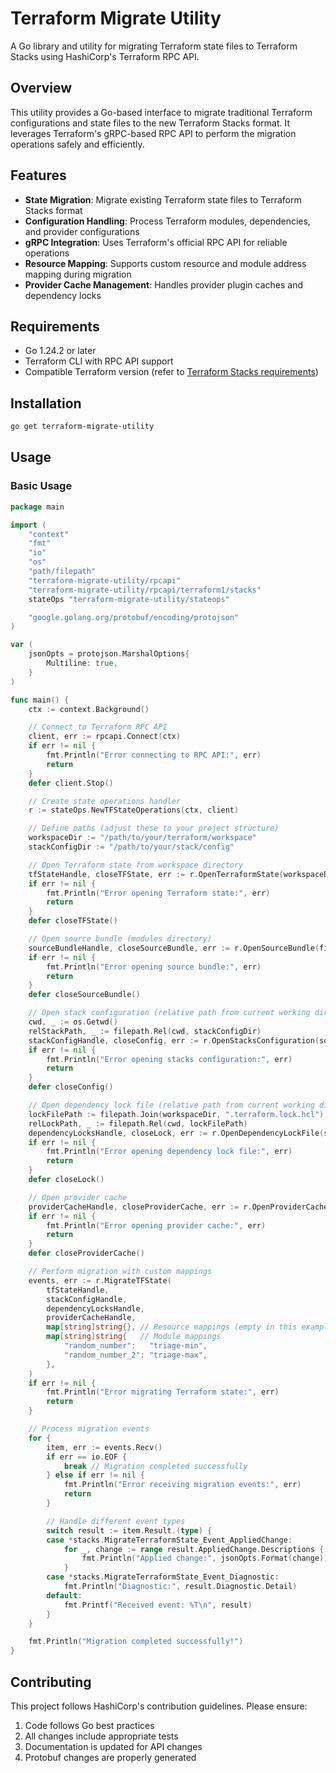 # Terraform Migrate Utility

A Go library and utility for migrating Terraform state files to Terraform Stacks using HashiCorp's Terraform RPC API.

## Overview

This utility provides a Go-based interface to migrate traditional Terraform configurations and state files to the new Terraform Stacks format. It leverages Terraform's gRPC-based RPC API to perform the migration operations safely and efficiently.

## Features

- **State Migration**: Migrate existing Terraform state files to Terraform Stacks format
- **Configuration Handling**: Process Terraform modules, dependencies, and provider configurations
- **gRPC Integration**: Uses Terraform's official RPC API for reliable operations
- **Resource Mapping**: Supports custom resource and module address mapping during migration
- **Provider Cache Management**: Handles provider plugin caches and dependency locks

## Requirements

- Go 1.24.2 or later
- Terraform CLI with RPC API support
- Compatible Terraform version (refer to [Terraform Stacks requirements](https://hashi.co/tfstacks-requirements))

## Installation

```bash
go get terraform-migrate-utility
```

## Usage

### Basic Usage

```go
package main

import (
    "context"
    "fmt"
    "io"
    "os"
    "path/filepath"
    "terraform-migrate-utility/rpcapi"
    "terraform-migrate-utility/rpcapi/terraform1/stacks"
    stateOps "terraform-migrate-utility/stateops"

    "google.golang.org/protobuf/encoding/protojson"
)

var (
    jsonOpts = protojson.MarshalOptions{
        Multiline: true,
    }
)

func main() {
    ctx := context.Background()

    // Connect to Terraform RPC API
    client, err := rpcapi.Connect(ctx)
    if err != nil {
        fmt.Println("Error connecting to RPC API:", err)
        return
    }
    defer client.Stop()

    // Create state operations handler
    r := stateOps.NewTFStateOperations(ctx, client)

    // Define paths (adjust these to your project structure)
    workspaceDir := "/path/to/your/terraform/workspace"
    stackConfigDir := "/path/to/your/stack/config"

    // Open Terraform state from workspace directory
    tfStateHandle, closeTFState, err := r.OpenTerraformState(workspaceDir)
    if err != nil {
        fmt.Println("Error opening Terraform state:", err)
        return
    }
    defer closeTFState()

    // Open source bundle (modules directory)
    sourceBundleHandle, closeSourceBundle, err := r.OpenSourceBundle(filepath.Join(workspaceDir, ".terraform/modules/"))
    if err != nil {
        fmt.Println("Error opening source bundle:", err)
        return
    }
    defer closeSourceBundle()

    // Open stack configuration (relative path from current working directory)
    cwd, _ := os.Getwd()
    relStackPath, _ := filepath.Rel(cwd, stackConfigDir)
    stackConfigHandle, closeConfig, err := r.OpenStacksConfiguration(sourceBundleHandle, relStackPath)
    if err != nil {
        fmt.Println("Error opening stacks configuration:", err)
        return
    }
    defer closeConfig()

    // Open dependency lock file (relative path from current working directory)
    lockFilePath := filepath.Join(workspaceDir, ".terraform.lock.hcl")
    relLockPath, _ := filepath.Rel(cwd, lockFilePath)
    dependencyLocksHandle, closeLock, err := r.OpenDependencyLockFile(sourceBundleHandle, relLockPath)
    if err != nil {
        fmt.Println("Error opening dependency lock file:", err)
        return
    }
    defer closeLock()

    // Open provider cache
    providerCacheHandle, closeProviderCache, err := r.OpenProviderCache(filepath.Join(workspaceDir, ".terraform/providers"))
    if err != nil {
        fmt.Println("Error opening provider cache:", err)
        return
    }
    defer closeProviderCache()

    // Perform migration with custom mappings
    events, err := r.MigrateTFState(
        tfStateHandle,
        stackConfigHandle,
        dependencyLocksHandle,
        providerCacheHandle,
        map[string]string{}, // Resource mappings (empty in this example)
        map[string]string{   // Module mappings
            "random_number":   "triage-min",
            "random_number_2": "triage-max",
        },
    )
    if err != nil {
        fmt.Println("Error migrating Terraform state:", err)
        return
    }

    // Process migration events
    for {
        item, err := events.Recv()
        if err == io.EOF {
            break // Migration completed successfully
        } else if err != nil {
            fmt.Println("Error receiving migration events:", err)
            return
        }

        // Handle different event types
        switch result := item.Result.(type) {
        case *stacks.MigrateTerraformState_Event_AppliedChange:
            for _, change := range result.AppliedChange.Descriptions {
                fmt.Println("Applied change:", jsonOpts.Format(change))
            }
        case *stacks.MigrateTerraformState_Event_Diagnostic:
            fmt.Println("Diagnostic:", result.Diagnostic.Detail)
        default:
            fmt.Printf("Received event: %T\n", result)
        }
    }

    fmt.Println("Migration completed successfully!")
}
```


## Contributing

This project follows HashiCorp's contribution guidelines. Please ensure:

1. Code follows Go best practices
2. All changes include appropriate tests
3. Documentation is updated for API changes
4. Protobuf changes are properly generated
